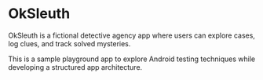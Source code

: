 # OkSleuth

OkSleuth is a fictional detective agency app where users can explore cases, log clues, and track solved mysteries.

This is a sample playground app to explore Android testing techniques while developing a structured app architecture.
